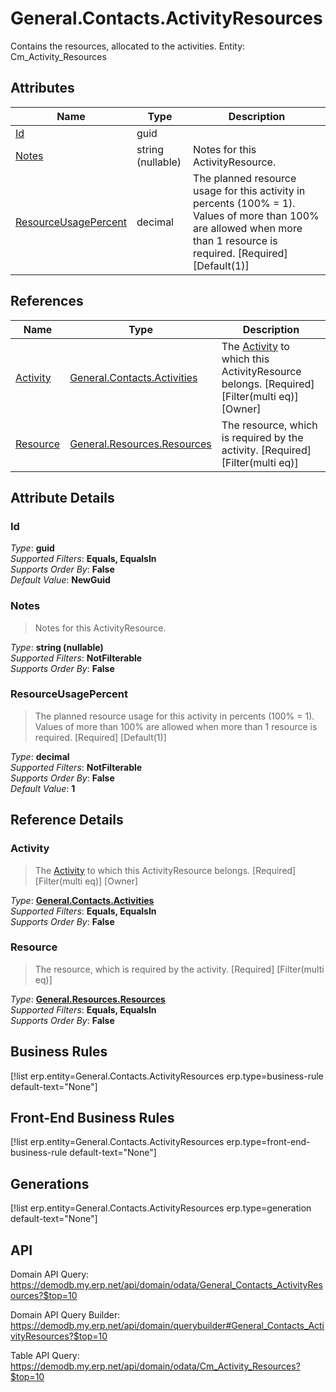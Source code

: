 # General.Contacts.ActivityResources

Contains the resources, allocated to the activities. Entity: Cm_Activity_Resources

## Attributes

| Name | Type | Description |
| ---- | ---- | --- |
| [Id](General.Contacts.ActivityResources.md#Id) | guid |  
| [Notes](General.Contacts.ActivityResources.md#Notes) | string (nullable) | Notes for this ActivityResource. 
| [ResourceUsagePercent](General.Contacts.ActivityResources.md#ResourceUsagePercent) | decimal | The planned resource usage for this activity in percents (100% = 1). Values of more than 100% are allowed when more than 1 resource is required. [Required] [Default(1)] 

## References

| Name | Type | Description |
| ---- | ---- | --- |
| [Activity](General.Contacts.ActivityResources.md#Activity) | [General.Contacts.Activities](General.Contacts.Activities.md) | The [Activity](General.Contacts.ActivityResources.md#Activity) to which this ActivityResource belongs. [Required] [Filter(multi eq)] [Owner] |
| [Resource](General.Contacts.ActivityResources.md#Resource) | [General.Resources.Resources](General.Resources.Resources.md) | The resource, which is required by the activity. [Required] [Filter(multi eq)] |


## Attribute Details

### Id

_Type_: **guid**  
_Supported Filters_: **Equals, EqualsIn**  
_Supports Order By_: **False**  
_Default Value_: **NewGuid**  

### Notes

> Notes for this ActivityResource.

_Type_: **string (nullable)**  
_Supported Filters_: **NotFilterable**  
_Supports Order By_: **False**  

### ResourceUsagePercent

> The planned resource usage for this activity in percents (100% = 1). Values of more than 100% are allowed when more than 1 resource is required. [Required] [Default(1)]

_Type_: **decimal**  
_Supported Filters_: **NotFilterable**  
_Supports Order By_: **False**  
_Default Value_: **1**  


## Reference Details

### Activity

> The [Activity](General.Contacts.ActivityResources.md#Activity) to which this ActivityResource belongs. [Required] [Filter(multi eq)] [Owner]

_Type_: **[General.Contacts.Activities](General.Contacts.Activities.md)**  
_Supported Filters_: **Equals, EqualsIn**  
_Supports Order By_: **False**  

### Resource

> The resource, which is required by the activity. [Required] [Filter(multi eq)]

_Type_: **[General.Resources.Resources](General.Resources.Resources.md)**  
_Supported Filters_: **Equals, EqualsIn**  
_Supports Order By_: **False**  



## Business Rules

[!list erp.entity=General.Contacts.ActivityResources erp.type=business-rule default-text="None"]

## Front-End Business Rules

[!list erp.entity=General.Contacts.ActivityResources erp.type=front-end-business-rule default-text="None"]

## Generations

[!list erp.entity=General.Contacts.ActivityResources erp.type=generation default-text="None"]

## API

Domain API Query:
<https://demodb.my.erp.net/api/domain/odata/General_Contacts_ActivityResources?$top=10>

Domain API Query Builder:
<https://demodb.my.erp.net/api/domain/querybuilder#General_Contacts_ActivityResources?$top=10>

Table API Query:
<https://demodb.my.erp.net/api/domain/odata/Cm_Activity_Resources?$top=10>

